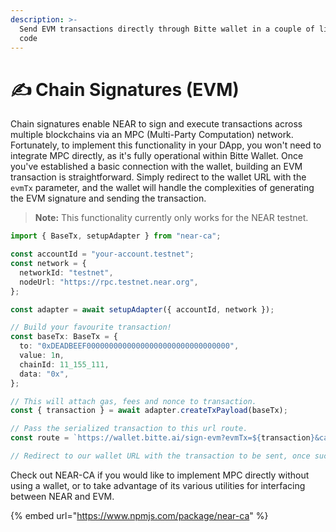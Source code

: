 ```yaml
---
description: >-
  Send EVM transactions directly through Bitte wallet in a couple of lines of
  code
---
```


# ✍️ Chain Signatures (EVM)

Chain signatures enable NEAR to sign and execute transactions across multiple blockchains via an MPC (Multi-Party Computation) network. Fortunately, to implement this functionality in your DApp, you won't need to integrate MPC directly, as it's fully operational within Bitte Wallet. Once you've established a basic connection with the wallet, building an EVM transaction is straightforward. Simply redirect to the wallet URL with the `evmTx` parameter, and the wallet will handle the complexities of generating the EVM signature and sending the transaction.

> **Note:** This functionality currently only works for the NEAR testnet.



```typescript
import { BaseTx, setupAdapter } from "near-ca";

const accountId = "your-account.testnet";
const network = {
  networkId: "testnet",
  nodeUrl: "https://rpc.testnet.near.org",
};

const adapter = await setupAdapter({ accountId, network });

// Build your favourite transaction!
const baseTx: BaseTx = {
  to: "0xDEADBEEF00000000000000000000000000000000",
  value: 1n,
  chainId: 11_155_111,
  data: "0x",
};

// This will attach gas, fees and nonce to transaction.
const { transaction } = await adapter.createTxPayload(baseTx);

// Pass the serialized transaction to this url route.
const route = `https://wallet.bitte.ai/sign-evm?evmTx=${transaction}&callback_url=https://yourdappurl.xyz`;

// Redirect to our wallet URL with the transaction to be sent, once successful user will be redirected to callback_url

```



Check out NEAR-CA if you would like to implement MPC directly without using a wallet, or to take advantage of its various utilities for interfacing between NEAR and EVM.

{% embed url="https://www.npmjs.com/package/near-ca" %}
